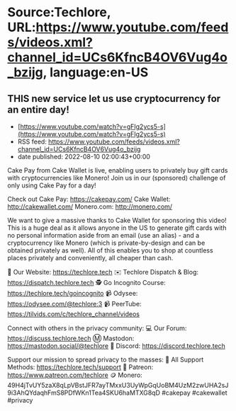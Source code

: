# Source:Techlore, URL:https://www.youtube.com/feeds/videos.xml?channel_id=UCs6KfncB4OV6Vug4o_bzijg, language:en-US

## THIS new service let us use cryptocurrency for an entire day!
 - [https://www.youtube.com/watch?v=gFIg2ycs5-s](https://www.youtube.com/watch?v=gFIg2ycs5-s)
 - RSS feed: https://www.youtube.com/feeds/videos.xml?channel_id=UCs6KfncB4OV6Vug4o_bzijg
 - date published: 2022-08-10 02:00:43+00:00

Cake Pay from Cake Wallet is live, enabling users to privately buy gift cards with cryptocurrencies like Monero! Join us in our (sponsored) challenge of only using Cake Pay for a day!

Check out Cake Pay: https://cakepay.com/
Cake Wallet: http://cakewallet.com/
Monero.com: http://monero.com/

We want to give a massive thanks to Cake Wallet for sponsoring this video! This is a huge deal as it allows anyone in the US to generate gift cards with no personal information aside from an email (use an alias) - and a cryptocurrency like Monero (which is private-by-design and can be obtained privately as well). All of this enables you to shop at countless places privately and conveniently, all cheaper than cash.

🔐 Our Website: https://techlore.tech
✉️ Techlore Dispatch & Blog: https://dispatch.techlore.tech
🕵 Go Incognito Course: https://techlore.tech/goincognito
📹 Odysee: https://odysee.com/@techlore:3
📹 PeerTube: https://tilvids.com/c/techlore_channel/videos

Connect with others in the privacy community:
💻 Our Forum: https://discuss.techlore.tech
Ⓜ️ Mastodon: https://mastodon.social/@techlore
👾 Discord: https://discord.techlore.tech

Support our mission to spread privacy to the masses:
💖 All Support Methods: https://techlore.tech/support
🧡 Patreon: https://www.patreon.com/techlore
🪙 Monero: 49H4jTvUY5zaX8qLpVBstJFR7ayTMxxU3UyWpGqUoBM4UzM2zwUHA2sJ9i3AhQYdaqhFmS8PDfWKn1Tea4SKU6haMTXG8qD
#cakepay #cakewallet #privacy

